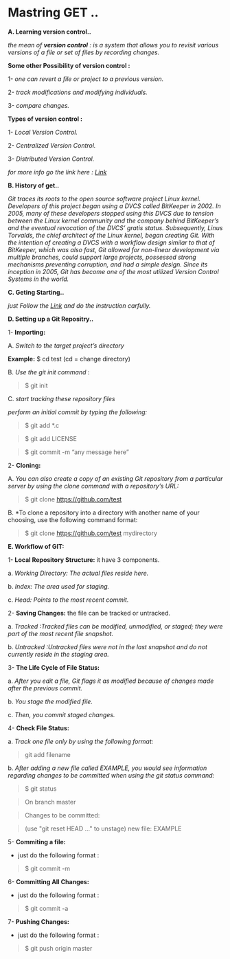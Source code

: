 # Mastring GET .. 

**A. Learning version control..** 

*the mean of **version control** : is a system that allows you to revisit various versions of a file or set of files by recording changes.*

**Some other Possibility of version control :**

1- *one can revert a file or project to a previous version.*

2- *track modifications and modifying individuals.*

3- *compare changes.*

**Types of version control :**

1- *Local Version Control.*

2- *Centralized Version Control.*

3- *Distributed Version Control.*

*for more info go the link here : [Link](https://blog.udemy.com/git-tutorial-a-comprehensive-guide/#2)*

**B. History of get..**

*Git traces its roots to the open source software project Linux kernel. Developers of this project began using a DVCS called BitKeeper in 2002. In 2005, many of these developers stopped using this DVCS due to tension between the Linux kernel community and the company behind BitKeeper’s and the eventual revocation of the DVCS’ gratis status. Subsequently, Linus Torvalds, the chief architect of the Linux kernel, began creating Git. With the intention of creating a DVCS with a workflow design similar to that of BitKeeper, which was also fast, Git allowed for non-linear development via multiple branches, could support large projects, possessed strong mechanisms preventing corruption, and had a simple design. Since its inception in 2005, Git has become one of the most utilized Version Control Systems in the world.*


**C. Geting Starting..**

*just Follow the [Link](https://blog.udemy.com/git-tutorial-a-comprehensive-guide/#4) and do the instruction carfully.*



**D. Setting up a Git Repositry..**

1- **Importing:**


A. *Switch to the target project’s directory*


**Example:**
$ cd test (cd = change directory)

B. *Use the git init command* :
> $ git init



C. *start tracking these repository files*

 *perform an initial commit by typing the following:*

> $ git add *.c

> $ git add LICENSE

> $ git commit -m “any message here”

2- **Cloning:**

A. *You can also create a copy of an existing Git repository from a particular server by using the clone command with a repository’s URL:*

> $ git clone https://github.com/test

B. *To clone a repository into a directory with another name of your choosing, use the following command format:

>$ git clone https://github.com/test mydirectory

**E. Workflow of GIT:**

1- **Local Repository Structure:** it have 3 components.

a. *Working Directory: The actual files reside here.*

b. *Index: The area used for staging.*

c. *Head: Points to the most recent commit.*

2- **Saving Changes:** the file can be tracked or untracked.

a. *Tracked :Tracked files can be modified, unmodified, or staged; they were part of the most recent file snapshot.*

b. *Untracked :Untracked files were not in the last snapshot and do not currently reside in the staging area.*

3- **The Life Cycle of File Status:**

a. *After you edit a file, Git flags it as modified because of changes made after the previous commit.*

b. *You stage the modified file.*

c. *Then, you commit staged changes.*

4- **Check File Status:**

a. *Track one file only by using the following format:*

> git add filename

b. *After adding a new file called EXAMPLE, you would see information regarding changes to be committed when using the git status command:*

> $ git status

> On branch master

> Changes to be committed:

  > (use "git reset HEAD ..." to unstage)
new file: EXAMPLE


5- **Commiting a file:**

* just do the following format :
> $ git commit -m

6- **Committing All Changes:**

* just do the following format :
> $ git commit -a


7- **Pushing Changes:**

* just do the following format :
> $ git push origin master


